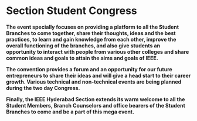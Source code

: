 
# Section Student Congress

**The event specially focuses on providing a platform to all the Student Branches to come together, share their thoughts, ideas and the best practices, to learn and gain knowledge from each other, improve the overall functioning of the branches, and also give students an opportunity to interact with people from various other colleges and share common ideas and goals to attain the aims and goals of IEEE.**

**The convention provides a forum and an opportunity for our future entrepreneurs to share their ideas and will give a head start to their career growth. Various technical and non-technical events are being planned during the two day Congress.**

**Finally, the IEEE Hyderabad Section extends its warm welcome to all the Student Members, Branch Counselors and office bearers of the Student Branches to come and be a part of this mega event.**
